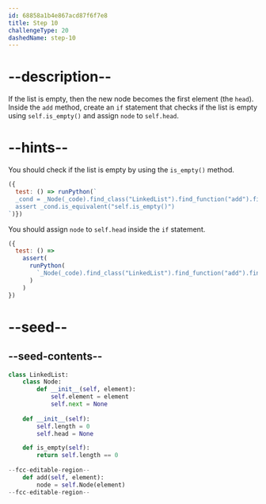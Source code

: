 ```yaml
---
id: 68858a1b4e867acd87f6f7e8
title: Step 10
challengeType: 20
dashedName: step-10
---
```


# --description--

If the list is empty, then the new node becomes the first element (the `head`). Inside the `add` method, create an `if` statement that checks if the list is empty using `self.is_empty()` and assign `node` to `self.head`.

# --hints--

You should check if the list is empty by using the `is_empty()` method.

```js
({
  test: () => runPython(`
  _cond = _Node(_code).find_class("LinkedList").find_function("add").find_ifs()[0].find_conditions()[0]
  assert _cond.is_equivalent("self.is_empty()")
`)})
```

You should assign `node` to `self.head` inside the `if` statement.

```js
({
  test: () =>
    assert(
      runPython(
        `_Node(_code).find_class("LinkedList").find_function("add").find_ifs()[0].find_body().is_equivalent("self.head = node")`
      )
    )
})
```

# --seed--

## --seed-contents--

```py
class LinkedList:
    class Node:
        def __init__(self, element):
            self.element = element
            self.next = None
            
    def __init__(self):
        self.length = 0
        self.head = None

    def is_empty(self):
        return self.length == 0
    
--fcc-editable-region--
    def add(self, element):
        node = self.Node(element)
--fcc-editable-region--
```
